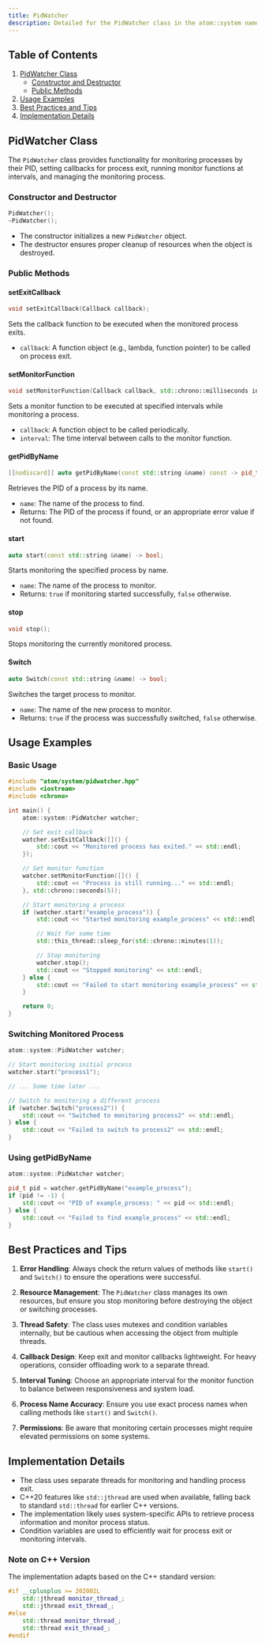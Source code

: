 ```yaml
---
title: PidWatcher
description: Detailed for the PidWatcher class in the atom::system namespace, including constructors, public methods, usage examples, best practices, and implementation details for monitoring processes by their PID.
---
```


## Table of Contents

1. [PidWatcher Class](#pidwatcher-class)
   - [Constructor and Destructor](#constructor-and-destructor)
   - [Public Methods](#public-methods)
2. [Usage Examples](#usage-examples)
3. [Best Practices and Tips](#best-practices-and-tips)
4. [Implementation Details](#implementation-details)

## PidWatcher Class

The `PidWatcher` class provides functionality for monitoring processes by their PID, setting callbacks for process exit, running monitor functions at intervals, and managing the monitoring process.

### Constructor and Destructor

```cpp
PidWatcher();
~PidWatcher();
```

- The constructor initializes a new `PidWatcher` object.
- The destructor ensures proper cleanup of resources when the object is destroyed.

### Public Methods

#### setExitCallback

```cpp
void setExitCallback(Callback callback);
```

Sets the callback function to be executed when the monitored process exits.

- `callback`: A function object (e.g., lambda, function pointer) to be called on process exit.

#### setMonitorFunction

```cpp
void setMonitorFunction(Callback callback, std::chrono::milliseconds interval);
```

Sets a monitor function to be executed at specified intervals while monitoring a process.

- `callback`: A function object to be called periodically.
- `interval`: The time interval between calls to the monitor function.

#### getPidByName

```cpp
[[nodiscard]] auto getPidByName(const std::string &name) const -> pid_t;
```

Retrieves the PID of a process by its name.

- `name`: The name of the process to find.
- Returns: The PID of the process if found, or an appropriate error value if not found.

#### start

```cpp
auto start(const std::string &name) -> bool;
```

Starts monitoring the specified process by name.

- `name`: The name of the process to monitor.
- Returns: `true` if monitoring started successfully, `false` otherwise.

#### stop

```cpp
void stop();
```

Stops monitoring the currently monitored process.

#### Switch

```cpp
auto Switch(const std::string &name) -> bool;
```

Switches the target process to monitor.

- `name`: The name of the new process to monitor.
- Returns: `true` if the process was successfully switched, `false` otherwise.

## Usage Examples

### Basic Usage

```cpp
#include "atom/system/pidwatcher.hpp"
#include <iostream>
#include <chrono>

int main() {
    atom::system::PidWatcher watcher;

    // Set exit callback
    watcher.setExitCallback([]() {
        std::cout << "Monitored process has exited." << std::endl;
    });

    // Set monitor function
    watcher.setMonitorFunction([]() {
        std::cout << "Process is still running..." << std::endl;
    }, std::chrono::seconds(5));

    // Start monitoring a process
    if (watcher.start("example_process")) {
        std::cout << "Started monitoring example_process" << std::endl;

        // Wait for some time
        std::this_thread::sleep_for(std::chrono::minutes(1));

        // Stop monitoring
        watcher.stop();
        std::cout << "Stopped monitoring" << std::endl;
    } else {
        std::cout << "Failed to start monitoring example_process" << std::endl;
    }

    return 0;
}
```

### Switching Monitored Process

```cpp
atom::system::PidWatcher watcher;

// Start monitoring initial process
watcher.start("process1");

// ... Some time later ...

// Switch to monitoring a different process
if (watcher.Switch("process2")) {
    std::cout << "Switched to monitoring process2" << std::endl;
} else {
    std::cout << "Failed to switch to process2" << std::endl;
}
```

### Using getPidByName

```cpp
atom::system::PidWatcher watcher;

pid_t pid = watcher.getPidByName("example_process");
if (pid != -1) {
    std::cout << "PID of example_process: " << pid << std::endl;
} else {
    std::cout << "Failed to find example_process" << std::endl;
}
```

## Best Practices and Tips

1. **Error Handling**: Always check the return values of methods like `start()` and `Switch()` to ensure the operations were successful.

2. **Resource Management**: The `PidWatcher` class manages its own resources, but ensure you stop monitoring before destroying the object or switching processes.

3. **Thread Safety**: The class uses mutexes and condition variables internally, but be cautious when accessing the object from multiple threads.

4. **Callback Design**: Keep exit and monitor callbacks lightweight. For heavy operations, consider offloading work to a separate thread.

5. **Interval Tuning**: Choose an appropriate interval for the monitor function to balance between responsiveness and system load.

6. **Process Name Accuracy**: Ensure you use exact process names when calling methods like `start()` and `Switch()`.

7. **Permissions**: Be aware that monitoring certain processes might require elevated permissions on some systems.

## Implementation Details

- The class uses separate threads for monitoring and handling process exit.
- C++20 features like `std::jthread` are used when available, falling back to standard `std::thread` for earlier C++ versions.
- The implementation likely uses system-specific APIs to retrieve process information and monitor process status.
- Condition variables are used to efficiently wait for process exit or monitoring intervals.

### Note on C++ Version

The implementation adapts based on the C++ standard version:

```cpp
#if __cplusplus >= 202002L
    std::jthread monitor_thread_;
    std::jthread exit_thread_;
#else
    std::thread monitor_thread_;
    std::thread exit_thread_;
#endif
```
